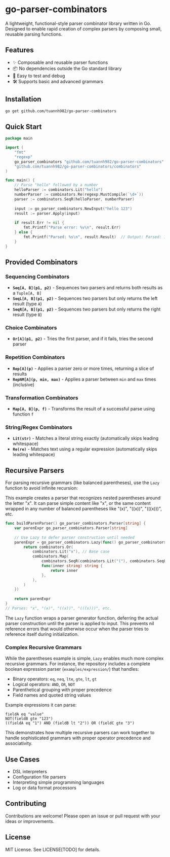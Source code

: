 go-parser-combinators
===
A lightweight, functional-style parser combinator library written in Go. Designed to enable rapid creation of complex
parsers by composing small, reusable parsing functions.

## Features

- ✨ Composable and reusable parser functions
- 📦 No dependencies outside the Go standard library
- 🧪 Easy to test and debug
- 🛠️ Supports basic and advanced grammars

## Installation

```bash
go get github.com/tuannh982/go-parser-combinators
```

## Quick Start

```go
package main

import (
    "fmt"
    "regexp"
    go_parser_combinators "github.com/tuannh982/go-parser-combinators"
    "github.com/tuannh982/go-parser-combinators/combinators"
)

func main() {
    // Parse "hello" followed by a number
    helloParser := combinators.Lit("hello")
    numberParser := combinators.Re(regexp.MustCompile(`\d+`))
    parser := combinators.SeqR(helloParser, numberParser)
    
    input := go_parser_combinators.NewInput("hello 123")
    result := parser.Apply(input)
    
    if result.Err != nil {
        fmt.Printf("Parse error: %v\n", result.Err)
    } else {
        fmt.Printf("Parsed: %s\n", result.Result)  // Output: Parsed: 123
    }
}
```

## Provided Combinators

### Sequencing Combinators
- **`Seq[A, B](p1, p2)`** - Sequences two parsers and returns both results as a `Tuple[A, B]`
- **`SeqL[A, B](p1, p2)`** - Sequences two parsers but only returns the left result (type `A`)
- **`SeqR[A, B](p1, p2)`** - Sequences two parsers but only returns the right result (type `B`)

### Choice Combinators
- **`Or[A](p1, p2)`** - Tries the first parser, and if it fails, tries the second parser

### Repetition Combinators
- **`Rep[A](p)`** - Applies a parser zero or more times, returning a slice of results
- **`RepNM[A](p, min, max)`** - Applies a parser between `min` and `max` times (inclusive)

### Transformation Combinators
- **`Map[A, B](p, f)`** - Transforms the result of a successful parse using function `f`

### String/Regex Combinators
- **`Lit(str)`** - Matches a literal string exactly (automatically skips leading whitespace)
- **`Re(re)`** - Matches text using a regular expression (automatically skips leading whitespace)

## Recursive Parsers

For parsing recursive grammars (like balanced parentheses), use the `Lazy` function to avoid infinite recursion:

This example creates a parser that recognizes nested parentheses around the letter "x". It can parse simple content like "x", or the same content wrapped in any number of balanced parentheses like "(x)", "((x))", "(((x)))", etc.

```go
func buildParenParser() go_parser_combinators.Parser[string] {
    var parenExpr go_parser_combinators.Parser[string]
    
	// Use Lazy to defer parser construction until needed
    parenExpr = go_parser_combinators.Lazy(func() go_parser_combinators.Parser[string] {
        return combinators.Or(
            combinators.Lit("x"), // Base case
            combinators.Map(
                combinators.SeqR(combinators.Lit("("), combinators.SeqL(parenExpr, combinators.Lit(")"))),
                func(inner string) string {
                    return inner
                },
            ),
        )
    })
	
    return parenExpr
}
// Parses: "x", "(x)", "((x))", "(((x)))", etc.
```

The `Lazy` function wraps a parser generator function, deferring the actual parser construction until the parser is applied to input. This prevents nil reference errors that would otherwise occur when the parser tries to reference itself during initialization.

### Complex Recursive Grammars

While the parentheses example is simple, `Lazy` enables much more complex recursive grammars. For instance, the repository includes a complete boolean expression parser (`examples/expression/`) that handles:

- Binary operators: `eq`, `neq`, `lte`, `gte`, `lt`, `gt`
- Logical operators: `AND`, `OR`, `NOT`
- Parenthetical grouping with proper precedence
- Field names and quoted string values

Example expressions it can parse:
```
fieldA eq "value"
NOT(fieldB gte "123")
((fieldA eq "1") AND (fieldB lt "2")) OR (fieldC gte "3")
```

This demonstrates how multiple recursive parsers can work together to handle sophisticated grammars with proper operator precedence and associativity.

## Use Cases

- DSL interpreters
- Configuration file parsers
- Interpreting simple programming languages
- Log or data format processors

## Contributing

Contributions are welcome! Please open an issue or pull request with your ideas or improvements.

## License

MIT License. See LICENSE[TODO] for details.